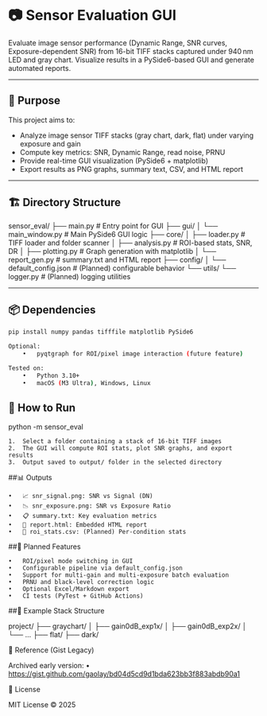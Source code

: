 # 📷 Sensor Evaluation GUI

Evaluate image sensor performance (Dynamic Range, SNR curves, Exposure-dependent SNR) from 16-bit TIFF stacks captured under 940 nm LED and gray chart. Visualize results in a PySide6-based GUI and generate automated reports.

---

## 🧭 Purpose

This project aims to:
- Analyze image sensor TIFF stacks (gray chart, dark, flat) under varying exposure and gain
- Compute key metrics: SNR, Dynamic Range, read noise, PRNU
- Provide real-time GUI visualization (PySide6 + matplotlib)
- Export results as PNG graphs, summary text, CSV, and HTML report

---

## 🏗 Directory Structure

sensor_eval/
├── main.py                  # Entry point for GUI
├── gui/
│   └── main_window.py           # Main PySide6 GUI logic
├── core/
│   ├── loader.py                # TIFF loader and folder scanner
│   ├── analysis.py              # ROI-based stats, SNR, DR
│   ├── plotting.py              # Graph generation with matplotlib
│   └── report_gen.py            # summary.txt and HTML report
├── config/
│   └── default_config.json      # (Planned) configurable behavior
└── utils/
└── logger.py                # (Planned) logging utilities

---

## 📦 Dependencies

```bash
pip install numpy pandas tifffile matplotlib PySide6

Optional:
	•	pyqtgraph for ROI/pixel image interaction (future feature)

Tested on:
	•	Python 3.10+
	•	macOS (M3 Ultra), Windows, Linux
```

## 🚀 How to Run

python -m sensor_eval

	1.	Select a folder containing a stack of 16-bit TIFF images
	2.	The GUI will compute ROI stats, plot SNR graphs, and export results
	3.	Output saved to output/ folder in the selected directory

##📊 Outputs

	•	📈 snr_signal.png: SNR vs Signal (DN)
	•	📉 snr_exposure.png: SNR vs Exposure Ratio
	•	📋 summary.txt: Key evaluation metrics
	•	📄 report.html: Embedded HTML report
	•	📑 roi_stats.csv: (Planned) Per-condition stats

##🔮 Planned Features

	•	ROI/pixel mode switching in GUI
	•	Configurable pipeline via default_config.json
	•	Support for multi-gain and multi-exposure batch evaluation
	•	PRNU and black-level correction logic
	•	Optional Excel/Markdown export
	•	CI tests (PyTest + GitHub Actions)

##🧪 Example Stack Structure

project/
├── graychart/
│   ├── gain0dB_exp1x/
│   ├── gain0dB_exp2x/
│   └── ...
├── flat/
├── dark/

📎 Reference (Gist Legacy)

Archived early version:
	•	https://gist.github.com/gaolay/bd04d5cd9d1bda623bb3f883abdb90a1

🪪 License

MIT License © 2025

